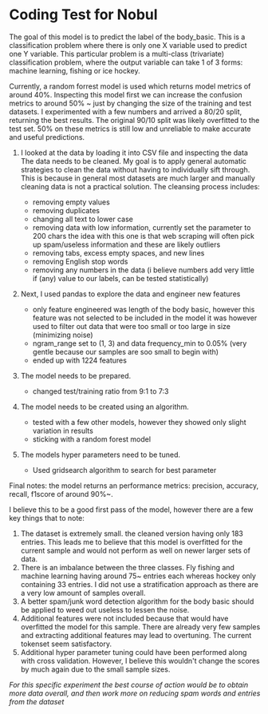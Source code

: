 # Coding Test for Nobul

The goal of this model is to predict the label of the body_basic.
This is a classification problem where there is only one X variable used to predict one Y variable.
This particular problem is a multi-class (trivariate) classification problem, where the output variable can take 
1 of 3 forms: machine learning, fishing or ice hockey.

Currently, a random forrest model is used which returns model metrics of around 40%. 
Inspecting this model first we can increase the confusion metrics to around 50% ~ just by changing
the size of the training and test datasets. I experimented with a few numbers and arrived a 80/20
split, returning the best results. The original 90/10 split was likely overfitted to the test set.
50% on these metrics is still low and unreliable to make accurate and useful predictions. 

1. I looked at the data by loading it into CSV file and inspecting the data
    The data needs to be cleaned. My goal is to apply general automatic strategies to clean the data 
    without having to individually sift through. This is because in general most datasets are much larger
    and manually cleaning data is not a practical solution. 
    The cleansing process includes:
    - removing empty values
    - removing duplicates
    - changing all text to lower case
    - removing data with low information, currently set the parameter to 200 chars
        the idea with this one is that web scraping will often pick up spam/useless information and these are likely outliers
    - removing tabs, excess empty spaces, and new lines
    - removing English stop words
    - removing any numbers in the data (i believe numbers add very little if (any) value to our labels, can be tested statistically)

2. Next, I used pandas to explore the data and engineer new features
    - only feature engineered was length of the body basic, however this feature was not selected to be included in the model
     it was however used to filter out data that were too small or too large in size (minimizing noise)
     - ngram_range set to (1, 3) and data frequency_min to 0.05% (very gentle because our samples are soo small to begin with)
     - ended up with 1224 features

3. The model needs to be prepared.
    - changed test/training ratio from 9:1 to 7:3

4. The model needs to be created using an algorithm.
    - tested with a few other models, however they showed only slight variation in results
    - sticking with a random forest model

5. The models hyper parameters need to be tuned.
    - Used gridsearch algorithm to search for best parameter

Final notes: the model returns an performance metrics: precision, accuracy, recall, f1score of around 90%~.

I believe this to be a good first pass of the model, however there are a few key things that to note:
1. The dataset is extremely small. the cleaned version having only 183 entries. This leads me to believe that this model
    is overfitted for the current sample and would not perform as well on newer larger sets of data.
2. There is an imbalance between the three classes. Fly fishing and machine learning having around 75~ entries each whereas
    hockey only containing 33 entries. I did not use a stratification approach as there are a very low amount of samples overall.
3. A better spam/junk word detection algorithm for the body basic should be applied to weed out useless to lessen the noise.
4. Additional features were not included because that would have overfitted the model for this sample. There are already very few
    samples and extracting additional features may lead to overtuning. The current tokenset seem satisfactory.
5. Additional hyper parameter tuning could have been performed along with cross validation. However, I believe this wouldn't change the
    scores by much again due to the small sample sizes.

*For this specific experiment the best course of action would be to obtain more data overall, and then work more on reducing spam words
    and entries from the dataset*  
